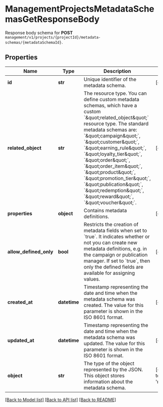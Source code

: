 # ManagementProjectsMetadataSchemasGetResponseBody

Response body schema for **POST** `management/v1/projects/{projectId}/metadata-schemas/{metadataSchemaId}`.

## Properties

Name | Type | Description | Notes
------------ | ------------- | ------------- | -------------
**id** | **str** | Unique identifier of the metadata schema. | [optional] 
**related_object** | **str** | The resource type. You can define custom metadata schemas, which have a custom &#x60;\&quot;related_object\&quot;&#x60; resource type. The standard metadata schemas are: &#x60;\&quot;campaign\&quot;&#x60;, &#x60;\&quot;customer\&quot;&#x60;, &#x60;\&quot;earning_rule\&quot;&#x60;, &#x60;\&quot;loyalty_tier\&quot;&#x60;, &#x60;\&quot;order\&quot;&#x60;, &#x60;\&quot;order_item\&quot;&#x60;, &#x60;\&quot;product\&quot;&#x60;, &#x60;\&quot;promotion_tier\&quot;&#x60;, &#x60;\&quot;publication\&quot;&#x60;, &#x60;\&quot;redemption\&quot;&#x60;, &#x60;\&quot;reward\&quot;&#x60;, &#x60;\&quot;voucher\&quot;&#x60;. | [optional] 
**properties** | **object** | Contains metadata definitions. | [optional] 
**allow_defined_only** | **bool** | Restricts the creation of metadata fields when set to &#x60;true&#x60;. It indicates whether or not you can create new metadata definitions, e.g. in the campaign or publication manager. If set to &#x60;true&#x60;, then only the defined fields are available for assigning values. | [optional] 
**created_at** | **datetime** | Timestamp representing the date and time when the metadata schema was created. The value for this parameter is shown in the ISO 8601 format. | [optional] 
**updated_at** | **datetime** | Timestamp representing the date and time when the metadata schema was updated. The value for this parameter is shown in the ISO 8601 format. | [optional] 
**object** | **str** | The type of the object represented by the JSON. This object stores information about the metadata schema. | [optional] [default to 'metadata_schema']

[[Back to Model list]](../README.md#documentation-for-models) [[Back to API list]](../README.md#documentation-for-api-endpoints) [[Back to README]](../README.md)


